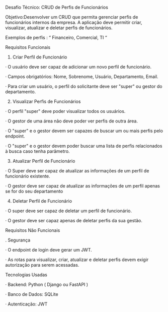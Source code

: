 Desafio Técnico: CRUD de Perfis de Funcionários 

Objetivo:Desenvolver um CRUD que permita gerenciar perfis de funcionários internos da empresa.
A aplicação deve permitir criar, visualizar, atualizar e deletar perfis de funcionários. 

Exemplos de perfis : “ Financeiro, Comercial, TI “ 

Requisitos Funcionais 

1. Criar Perfil de Funcionário 

·         O usuário deve ser capaz de adicionar um novo perfil de funcionário. 

·         Campos obrigatórios: Nome, Sobrenome, Usuário,  Departamento, Email. 

·         Para criar um usuário, o perfil do solicitante deve ser "super" ou gestor do departamento. 

2. Visualizar Perfis de Funcionários 

·         O perfil "super" deve poder visualizar todos os usuários. 

·         O gestor de uma área não deve poder ver perfis de outra área. 

·         O "super" e o gestor devem ser capazes de buscar um ou mais perfis pelo endpoint. 

·         O "super" e o gestor devem poder buscar uma lista de perfis relacionados à busca caso tenha parâmetro. 

3. Atualizar Perfil de Funcionário 

·         O Super deve ser capaz de atualizar as informações de um perfil de funcionário existente. 

·         O gestor deve ser capaz de atualizar as informações de um perfil apenas se for do seu departamento 

4. Deletar Perfil de Funcionário 

· O super deve ser capaz de deletar um perfil de funcionário. 

· O gestor deve ser capaz apenas de deletar perfis da sua gestão. 

Requisitos Não Funcionais 

. Segurança 

· O endpoint de login deve gerar um JWT. 

· As rotas para visualizar, criar, atualizar e deletar perfis devem exigir autorização para serem acessadas. 

Tecnologias Usadas

· Backend: Python ( Django ou FastAPI ) 

· Banco de Dados: SQLite

· Autenticação: JWT 
